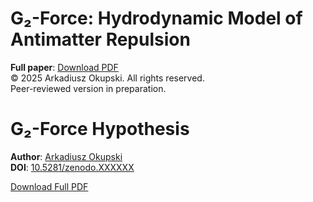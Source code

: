 # G₂-Force: Hydrodynamic Model of Antimatter Repulsion  
**Full paper**: [Download PDF](The_G2_Force__A_Hydrodynamic_Model_of_Antimatter_Repulsion_and_Cosmic_Acceleration.pdf)  
© 2025 Arkadiusz Okupski. All rights reserved.  
Peer-reviewed version in preparation.  
# G₂-Force Hypothesis  
**Author**: [Arkadiusz Okupski](https://orcid.org/0009-0003-7586-2246)  
**DOI**: [10.5281/zenodo.XXXXXX](https://doi.org/10.5281/zenodo.XXXXXX)  

[Download Full PDF](The_G2_Force__A_Hydrodynamic_Model_of_Antimatter_Repulsion_and_Cosmic_Acceleration.pdf)  
